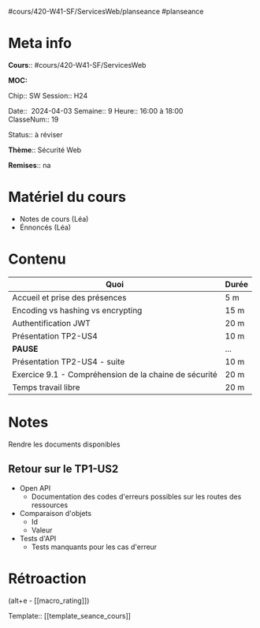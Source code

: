 #cours/420-W41-SF/ServicesWeb/planseance #planseance
# Meta info

**Cours**:: #cours/420-W41-SF/ServicesWeb 

**MOC:** 

Chip::  <span class="chip cours-2">SW</span>
Session:: H24

Date::  2024-04-03
Semaine:: 9
Heure:: 16:00 à 18:00  
ClasseNum:: 19

Status:: <span class="chip to-review">à réviser</span>

**Thème**:: Sécurité Web

**Remises**:: <span class="chip na">na</span>

# Matériel du cours
* Notes de cours (Léa)
* Énnoncés (Léa)
# Contenu
| Quoi                                                  | Durée |
| ----------------------------------------------------- | ----- |
| Accueil et prise des présences                        | 5 m   |
| Encoding vs hashing vs encrypting                     | 15 m  |
| Authentification JWT                                  | 20 m  |
| Présentation TP2-US4                                  | 10 m  |
| **PAUSE**                                             | ...   |
| Présentation TP2-US4 - suite                          | 10 m  |
| Exercice 9.1 - Compréhension de la chaine de sécurité | 20 m  |
| Temps travail libre                                   | 20 m  |

# Notes
Rendre les documents disponibles

## Retour sur le TP1-US2
* Open API
	* Documentation des codes d'erreurs possibles sur les routes des ressources
* Comparaison d'objets
	* Id
	* Valeur
* Tests d'API
	* Tests manquants pour les cas d'erreur


# Rétroaction
(alt+e - [[macro_rating]])

Template:: [[template_seance_cours]]
